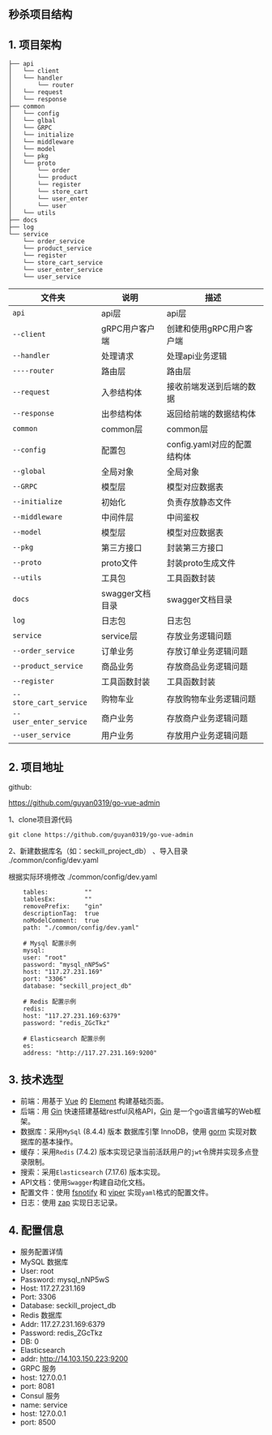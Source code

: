 ## 秒杀项目结构

## 1. 项目架构

```shell
├── api
│   └── client
│   └── handler
│       └── router
│   └── request
│   └── response
├── common
│   └── config
│   └── glbal
│   └── GRPC
│   └── initialize
│   └── middleware
│   └── model
│   └── pkg
│   └── proto
│       └── order
│       └── product
│       └── register
│       └── store_cart
│       └── user_enter
│       └── user
│   └── utils
├── docs
├── log
└── service
    └── order_service
    └── product_service
    └── register
    └── store_cart_service
    └── user_enter_service
    └── user_service
```

| 文件夹                    | 说明            | 描述                                                |
|------------------------|---------------|---------------------------------------------------|
| `api`                  | api层          | api层                                              |
| `--client`             | gRPC用户客户端     | 创建和使用gRPC用户客户端                                    |
| `--handler`            | 处理请求          | 处理api业务逻辑                                         |
| `----router`           | 路由层           | 路由层                                               |
| `--request`            | 入参结构体          | 接收前端发送到后端的数据                                            |
| `--response`           | 出参结构体         | 返回给前端的数据结构体                                            |
| `common`               | common层       | common层                                           |
| `--config`             | 配置包           | config.yaml对应的配置结构体                               |
| `--global`             | 全局对象          | 全局对象                                            |
| `--GRPC`               | 模型层           | 模型对应数据表                                           |
| `--initialize`         | 初始化           | 负责存放静态文件                                            |
| `--middleware`         | 中间件层          | 中间鉴权                                            |
| `--model`              | 模型层           | 模型对应数据表                                            |
| `--pkg`                | 第三方接口         | 封装第三方接口                                           |
| `--proto`              | proto文件       | 封装proto生成文件                                       |
| `--utils`              | 工具包           | 工具函数封装                                            |
| `docs`                 | swagger文档目录           | swagger文档目录                                            |
| `log`                  | 日志包           | 日志包                                            |
| `service`              | service层      | 存放业务逻辑问题                                          |
| `--order_service`      | 订单业务           | 存放订单业务逻辑问题                                        |
| `--product_service`    | 商品业务           | 存放商品业务逻辑问题                                        |
| `--register`           | 工具函数封装           | 工具函数封装                                            |
| `--store_cart_service` | 购物车业           | 存放购物车业务逻辑问题                                       |
| `--user_enter_service` | 商户业务           | 存放商户业务逻辑问题                                        |
| `--user_service`       | 用户业务           | 存放用户业务逻辑问题                                        |


## 2. 项目地址

github:

https://github.com/guyan0319/go-vue-admin

1、clone项目源代码

`git clone https://github.com/guyan0319/go-vue-admin`

2、新建数据库名（如：seckill_project_db） 、导入目录 ./common/config/dev.yaml

根据实际环境修改 ./common/config/dev.yaml

```
    tables:          ""
    tablesEx:        ""
    removePrefix:    "gin"
    descriptionTag:  true
    noModelComment:  true
    path: "./common/config/dev.yaml"
    
    # Mysql 配置示例
    mysql:
    user: "root"
    password: "mysql_nNP5wS"
    host: "117.27.231.169"
    port: "3306"
    database: "seckill_project_db"
    
    # Redis 配置示例
    redis:
    host: "117.27.231.169:6379"
    password: "redis_ZGcTkz"
    
    # Elasticsearch 配置示例
    es:
    address: "http://117.27.231.169:9200"
```



## 3. 技术选型

- 前端：用基于 [Vue](https://vuejs.org) 的 [Element](https://github.com/ElemeFE/element) 构建基础页面。
- 后端：用 [Gin](https://gin-gonic.com/) 快速搭建基础restful风格API，[Gin](https://gin-gonic.com/) 是一个go语言编写的Web框架。
- 数据库：采用`MySql`  (8.4.4) 版本 数据库引擎 InnoDB，使用 [gorm](http://gorm.cn) 实现对数据库的基本操作。
- 缓存：采用`Redis`  (7.4.2) 版本实现记录当前活跃用户的`jwt`令牌并实现多点登录限制。
- 搜索：采用`Elasticsearch`  (7.17.6) 版本实现。
- API文档：使用`Swagger`构建自动化文档。
- 配置文件：使用 [fsnotify](https://github.com/fsnotify/fsnotify) 和 [viper](https://github.com/spf13/viper) 实现`yaml`格式的配置文件。
- 日志：使用 [zap](https://github.com/uber-go/zap) 实现日志记录。



## 4. 配置信息

- 服务配置详情
- MySQL 数据库
- User: root
- Password: mysql_nNP5wS
- Host: 117.27.231.169
- Port: 3306
- Database: seckill_project_db
- Redis 数据库
- Addr: 117.27.231.169:6379
- Password: redis_ZGcTkz
- DB: 0
- Elasticsearch
- addr: http://14.103.150.223:9200
- GRPC 服务
- host: 127.0.0.1
- port: 8081
- Consul 服务
- name: service
- host: 127.0.0.1
- port: 8500


